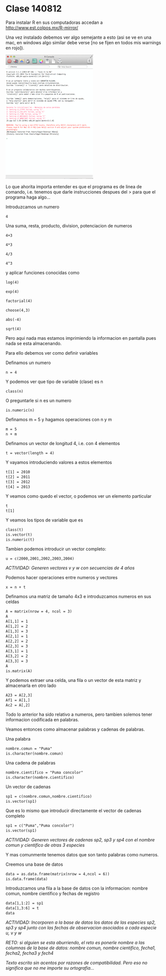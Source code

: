 # Clase 140812

Para instalar R en sus computadoras accedan a http://www.est.colpos.mx/R-mirror/

Una vez instalado debemos ver algo semejante a esto (asi se ve en una mac, en windows algo similar debe verse [no se fijen en todos mis warnings en rojo]).

![image](more/screen.png)

Lo que ahorita importa entender es que el programa es de linea de comando, i.e. tenemos que darle instrucciones despues del > para que el programa haga algo...

Introduzcamos un numero

```{r, echo=FALSE}
4
```

Una suma, resta, producto, division, potenciacion de numeros

```{r, echo=FALSE}
4+3
```
```{r, echo=FALSE}
4*3
```
```{r, echo=FALSE}
4/3
```
```{r, echo=FALSE}
4^3
```

y aplicar funciones conocidas como

```{r, echo=FALSE}
log(4)
```
```{r, echo=FALSE}
exp(4)
```
```{r, echo=FALSE}
factorial(4)
```
```{r, echo=FALSE}
choose(4,3)
```
```{r, echo=FALSE}
abs(-4)
```
```{r, echo=FALSE}
sqrt(4)
```

Pero aqui nada mas estamos imprimiendo la informacion en pantalla pues nada se esta almacenando.

Para ello debemos ver como definir variables

Definamos un numero
```{r, echo=FALSE}
n = 4
```

Y podemos ver que tipo de variable (clase) es n
```{r, echo=FALSE}
class(n)
```

O preguntarle si n es un numero
```{r, echo=FALSE}
is.numeric(n)
```

Definamos m = 5 y hagamos operaciones con n y m
```{r, echo=FALSE}
m = 5
n + m
```

Definamos un vector de longitud 4, i.e. con 4 elementos
```{r, echo=FALSE}
t = vector(length = 4)
```

Y vayamos introduciendo valores a estos elementos
```{r, echo=FALSE}
t[1] = 2010
t[2] = 2011
t[3] = 2012
t[4] = 2013
```

Y veamos como quedo el vector, o podemos ver un elemento particular
```{r, echo=FALSE}
t
t[1]
```

Y veamos los tipos de variable que es
```{r, echo=FALSE}
class(t)
is.vector(t)
is.numeric(t)
```

Tambien podemos introducir un vector completo:
```{r, echo=FALSE}
u = c(2000,2001,2002,2003,2004)
```

_ACTIVIDAD: Generen vectores v y w con secuencias de 4 años_

Podemos hacer operaciones entre numeros y vectores
```{r, echo=FALSE}
x = n + t
```

Definamos una matriz de tamaño 4x3 e introduzcamos numeros en sus celdas
```{r, echo=FALSE}
A = matrix(nrow = 4, ncol = 3)
A
A[1,1] = 1
A[1,2] = 2
A[1,3] = 3
A[2,1] = 1
A[2,2] = 2
A[2,3] = 3
A[3,1] = 1
A[3,2] = 2
A[3,3] = 3
A
is.matrix(A)
```

Y podemos extraer una celda, una fila o un vector de esta matriz y almacenarla en otro lado
```{r, echo=FALSE}
A23 = A[2,3]
Af1 = A[1,]
Ac2 = A[,2]
```

Todo lo anterior ha sido relativo a numeros, pero tambien solemos tener informacion codificada en palabras.

Veamos entonces como almacenar palabras y cadenas de palabras.

Una palabra
```{r, echo=FALSE}
nombre.comun = "Puma"
is.character(nombre.comun)
```

Una cadena de palabras
```{r, echo=FALSE}
nombre.cientifico = "Puma concolor"
is.character(nombre.cientifico)
```

Un vector de cadenas
```{r, echo=FALSE}
sp1 = c(nombre.comun,nombre.cientifico)
is.vector(sp1)
```

Que es lo mismo que introducir directamente el vector de cadenas completo
```{r, echo=FALSE}
sp1 = c("Puma","Puma concolor")
is.vector(sp1)
```

_ACTIVIDAD: Generen vectores de cadenas sp2, sp3 y sp4 con el nombre comun y cientifico de otras 3 especies_

Y mas comunmente tenemos datos que son tanto palabras como numeros.

Creemos una base de datos
```{r, echo=FALSE}
data = as.data.frame(matrix(nrow = 4,ncol = 6))
is.data.frame(data)
```

Introduzcamos una fila a la base de datos con la informacion: nombre comun, nombre cientifico y fechas de registro
```{r, echo=FALSE}
data[1,1:2] = sp1
data[1,3:6] = t
data
```

_ACTIVIDAD: Incorporen a la base de datos los datos de las especies sp2, sp3 y sp4 junto con las fechas de observacion asociados a cada especie u, v y w_

_RETO: si alguien se esta aburriendo, el reto es ponerle nombre a las columnas de la base de datos: nombre comun, nombre cientifico, fecha1, fecha2, fecha3 y fech4_

_Texto escrito sin acentos por razones de compatibilidad. Pero eso no significa que no me importe su ortografia..._